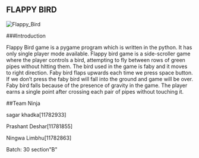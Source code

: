 ## FLAPPY BIRD
![Flappy_Bird](https://user-images.githubusercontent.com/84699135/134854424-93c0102b-8670-4264-a20a-e8549b7f507c.png)













###Introduction



Flappy Bird game is a pygame program which is written in the python. It has only single player mode available.  Flappy bird game is a side-scroller game where the player controls a bird, attempting to fly between rows of green pipes without hitting them. The bird used in the game is faby and it moves to right direction. Faby bird flaps upwards each time we press space button. If we don’t press the faby bird will fall into the ground and game will be over.  Faby bird falls because of the presence of gravity in the game. The player earns a single point after crossing each pair of pipes without touching it.




##Team Ninja

sagar khadka[11782933]

Prashant Deshar[11781855]

Ningwa Limbhu[11782863]

Batch: 30 section"B"


 
 
 
